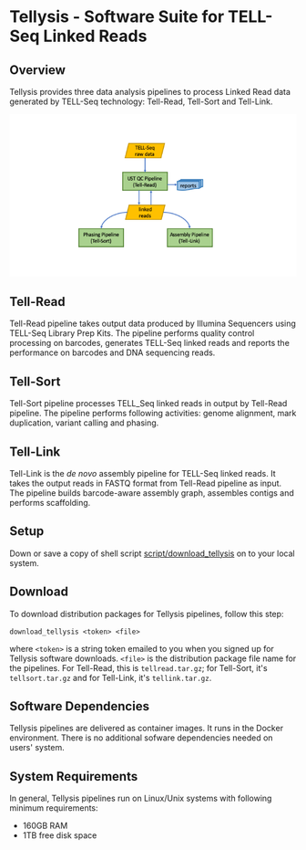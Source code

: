 # Tellysis - Software Suite for TELL-Seq Linked Reads  

## Overview

Tellysis provides three data analysis pipelines to process Linked Read data generated by TELL-Seq technology: Tell-Read, Tell-Sort and Tell-Link.


![Tellysis Pipelines](figures/tellysis_pipelines.png)

## Tell-Read

Tell-Read pipeline takes output data produced by Illumina Sequencers using TELL-Seq Library Prep Kits. The pipeline performs quality control processing on barcodes, generates TELL-Seq linked reads and reports the performance on barcodes and DNA sequencing reads.

## Tell-Sort

Tell-Sort pipeline processes TELL_Seq linked reads in output by Tell-Read pipeline. The pipeline performs following activities: genome alignment, mark duplication, variant calling and phasing.

## Tell-Link

Tell-Link is the _de novo_ assembly pipeline for TELL-Seq linked reads.  It takes the output reads in FASTQ format from Tell-Read pipeline as input. The pipeline builds barcode-aware assembly graph, assembles contigs and performs scaffolding. 


## Setup

Down or save a copy of shell script [script/download_tellysis](scripts/download_tellysis) on to your local system.

## Download 

To download distribution packages for Tellysis pipelines, follow this step:

```
download_tellysis <token> <file>
```
where `<token>` is a string token emailed to you when you signed up for Tellysis software downloads. `<file>` is the distribution package file name for the pipelines. For Tell-Read, this is `tellread.tar.gz`; for Tell-Sort, it's `tellsort.tar.gz` and for Tell-Link, it's `tellink.tar.gz`.

## Software Dependencies

Tellysis pipelines are delivered as container images. It runs in the Docker environment. There is no additional sofware dependencies needed on users' system.

## System Requirements

In general, Tellysis pipelines run on Linux/Unix systems with following minimum requirements:

* 160GB RAM
* 1TB free disk space

<!---[Tell-Read v0.9.0](https://github.com/universalsequencing/tellysis/releases/download/0.9.0/tellread.tar.gz)--->

